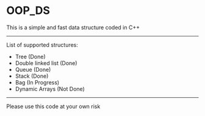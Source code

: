 # OOP_DS
This is a simple and fast data structure coded in C++
___
List of supported structures:
- Tree (Done)
- Double linked list (Done)
- Queue (Done)
- Stack (Done)
- Bag (In Progress)
- Dynamic Arrays (Not Done)
___
Please use this code at your own risk
